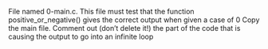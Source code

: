 File named 0-main.c. This file must test that the function positive_or_negative() gives the correct output when given a case of 0
Copy the main file. Comment out (don’t delete it!) the part of the code that is causing the output to go into an infinite loop
